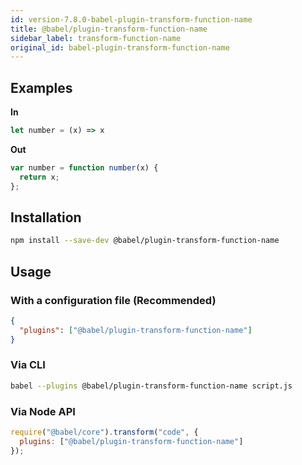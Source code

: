```yaml
---
id: version-7.8.0-babel-plugin-transform-function-name
title: @babel/plugin-transform-function-name
sidebar_label: transform-function-name
original_id: babel-plugin-transform-function-name
---
```


## Examples

**In**

```javascript
let number = (x) => x
```

**Out**

```javascript
var number = function number(x) {
  return x;
};
```

## Installation

```sh
npm install --save-dev @babel/plugin-transform-function-name
```

## Usage

### With a configuration file (Recommended)

```json
{
  "plugins": ["@babel/plugin-transform-function-name"]
}
```

### Via CLI

```sh
babel --plugins @babel/plugin-transform-function-name script.js
```

### Via Node API

```javascript
require("@babel/core").transform("code", {
  plugins: ["@babel/plugin-transform-function-name"]
});
```

